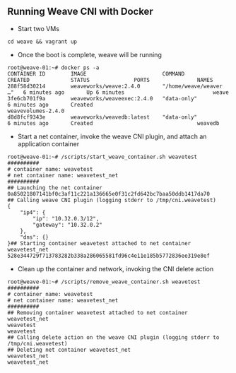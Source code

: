 Running Weave CNI with Docker
------------------------------

* Start two VMs
```
cd weave && vagrant up
```

* Once the boot is complete, weave will be running
```
root@weave-01:~# docker ps -a
CONTAINER ID        IMAGE                        COMMAND                  CREATED             STATUS              PORTS               NAMES
288f58d30214        weaveworks/weave:2.4.0       "/home/weave/weaver …"   6 minutes ago       Up 6 minutes                            weave
3fe6cb701f9a        weaveworks/weaveexec:2.4.0   "data-only"              6 minutes ago       Created                                 weavevolumes-2.4.0
d8d8fcf9343e        weaveworks/weavedb:latest    "data-only"              6 minutes ago       Created                                 weavedb
```

* Start a net container, invoke the weave CNI plugin, and attach an application container
```
root@weave-01:~# /scripts/start_weave_container.sh weavetest
##########
# container name: weavetest
# net container name: weavetest_net
##########
## Launching the net container
0a85021807141bf0c3af11c221a136665e0f31c2fd642bc7baa50ddb1417da70
## Calling weave CNI plugin (logging stderr to /tmp/cni.weavetest)
{
    "ip4": {
        "ip": "10.32.0.3/12",
        "gateway": "10.32.0.2"
    },
    "dns": {}
}## Starting container weavetest attached to net container weavetest_net
528e344729f713783282b338a286065581fd96c4e11e185b5772836ee319e8ef
```

* Clean up the container and network, invoking the CNI delete action
```
root@weave-01:~# /scripts/remove_weave_container.sh weavetest
##########
# container name: weavetest
# net container name: weavetest_net
##########
## Removing container weavetest attached to net container weavetest_net
weavetest
weavetest
## Calling delete action on the weave CNI plugin (logging stderr to /tmp/cni.weavetest)
## Deleting net container weavetest_net
weavetest_net
weavetest_net
```
